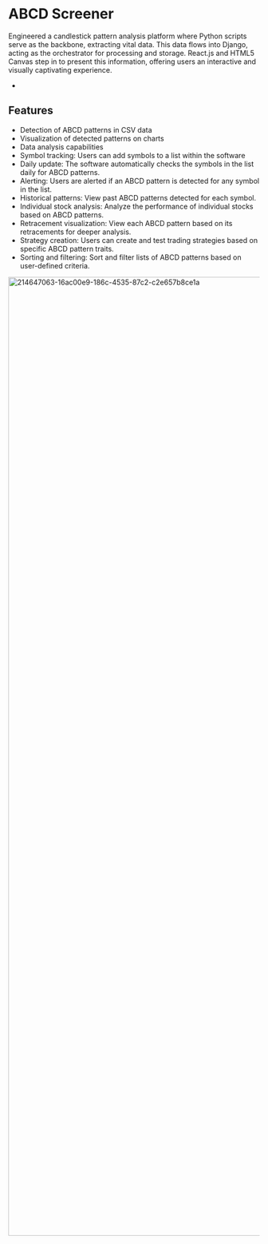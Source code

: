 # ABCD Screener

Engineered a candlestick pattern analysis platform where Python scripts serve as the backbone, extracting vital data. This data flows into Django, acting as the orchestrator for processing and storage. React.js and HTML5 Canvas step in to present this information, offering users an interactive and visually captivating experience.


- 
## Features

- Detection of ABCD patterns in CSV data
- Visualization of detected patterns on charts
- Data analysis capabilities
- Symbol tracking: Users can add symbols to a list within the software
- Daily update: The software automatically checks the symbols in the list daily for ABCD patterns.
- Alerting: Users are alerted if an ABCD pattern is detected for any symbol in the list.
- Historical patterns: View past ABCD patterns detected for each symbol.
- Individual stock analysis: Analyze the performance of individual stocks based on ABCD patterns.
- Retracement visualization: View each ABCD pattern based on its retracements for deeper analysis.
- Strategy creation: Users can create and test trading strategies based on specific ABCD pattern traits.
- Sorting and filtering: Sort and filter lists of ABCD patterns based on user-defined criteria.

<img width="1920" alt="214647063-16ac00e9-186c-4535-87c2-c2e657b8ce1a" src="https://github.com/Rperez1988/abcd_client/assets/38891767/30a70202-ef63-4696-8792-591f97abdb64">
